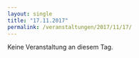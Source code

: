 ```yaml
---
layout: single
title: "17.11.2017"
permalink: /veranstaltungen/2017/11/17/
---
```


Keine Veranstaltung an diesem Tag.
